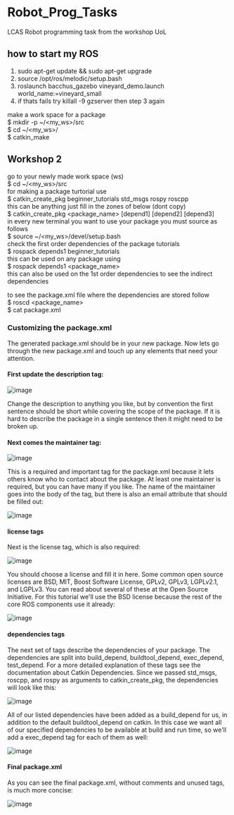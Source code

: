 # Robot_Prog_Tasks
LCAS Robot programming task from the workshop UoL
## how to start my ROS
1. sudo apt-get update && sudo apt-get upgrade
2. source /opt/ros/melodic/setup.bash
3. roslaunch bacchus_gazebo vineyard_demo.launch world_name:=vineyard_small
4. if thats fails try killall -9 gzserver then step 3 again 

make a work space for a package  <br />
$ mkdir -p ~/<my_ws>/src  <br />
$ cd ~/<my_ws>/  <br />
$ catkin_make  <br />

## Workshop 2
go to your newly made work space (ws)  <br />
$ cd ~/<my_ws>/src  <br />
for making a package turtorial use   <br />
$ catkin_create_pkg beginner_tutorials std_msgs rospy roscpp  <br />
this can be anything just fill in the zones of below (dont copy)  <br />
$ catkin_create_pkg <package_name> [depend1] [depend2] [depend3]  <br />
in every new terminal you want to use your package you must source as follows  <br />
$ source ~/<my_ws>/devel/setup.bash  <br />
check the first order dependencies of the package tutorials  <br />
$ rospack depends1 beginner_tutorials  <br />
this can be used on any package using  <br />
$ rospack depends1 <package_name>  <br />
this can also be used on the 1st order dependencies to see the indirect dependencies  <br />

to see the package.xml file where the dependencies are stored follow  <br />
$ roscd <package_name>  <br />
$ cat package.xml  <br />

### Customizing the package.xml

The generated package.xml should be in your new package. Now lets go through the new package.xml and touch up any elements that need your attention.

#### First update the description tag:

![image](https://user-images.githubusercontent.com/92380630/148955445-6ae5d488-f177-4ba4-9853-ba0855aa87a2.png)


Change the description to anything you like, but by convention the first sentence should be short while covering the scope of the package. If it is hard to describe the package in a single sentence then it might need to be broken up.

#### Next comes the maintainer tag:

![image](https://user-images.githubusercontent.com/92380630/148955669-7a176a08-e059-4f70-992f-d9a91341760a.png)

This is a required and important tag for the package.xml because it lets others know who to contact about the package. At least one maintainer is required, but you can have many if you like. The name of the maintainer goes into the body of the tag, but there is also an email attribute that should be filled out:


![image](https://user-images.githubusercontent.com/92380630/148955781-8f821cb7-7109-42dc-a632-c517f2beeb68.png)

#### license tags

Next is the license tag, which is also required:

![image](https://user-images.githubusercontent.com/92380630/148955958-d652fb1a-393e-4fda-8267-053141c2d6b1.png)

You should choose a license and fill it in here. Some common open source licenses are BSD, MIT, Boost Software License, GPLv2, GPLv3, LGPLv2.1, and LGPLv3. You can read about several of these at the Open Source Initiative. For this tutorial we'll use the BSD license because the rest of the core ROS components use it already:

![image](https://user-images.githubusercontent.com/92380630/148956177-d06b3f55-5485-4f9d-8e93-82cbd598ebe9.png)

#### dependencies tags

The next set of tags describe the dependencies of your package. The dependencies are split into build_depend, buildtool_depend, exec_depend, test_depend. For a more detailed explanation of these tags see the documentation about Catkin Dependencies. Since we passed std_msgs, roscpp, and rospy as arguments to catkin_create_pkg, the dependencies will look like this:

![image](https://user-images.githubusercontent.com/92380630/148956375-49a1d42e-4ba0-4854-b692-3b4a0fa2e725.png)


All of our listed dependencies have been added as a build_depend for us, in addition to the default buildtool_depend on catkin. In this case we want all of our specified dependencies to be available at build and run time, so we'll add a exec_depend tag for each of them as well:

![image](https://user-images.githubusercontent.com/92380630/148956592-f9a9b89b-76ca-4103-8e5c-82850a10bdd7.png)


#### Final package.xml

As you can see the final package.xml, without comments and unused tags, is much more concise:

![image](https://user-images.githubusercontent.com/92380630/148956694-e4b0ff97-7541-4224-a671-5277a7e7b8df.png)



